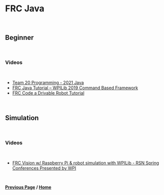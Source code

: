 # FRC Java

<br>

## Beginner

<br>

### Videos

<br>

- [Team 20 Programming - 2021 Java](https://www.youtube.com/playlist?list=PL9bmxB51pgmdtdgy7bIWWnqwIhA93tq0_)
- [FRC Java Tutorial – WPILib 2019 Command Based Framework](https://www.youtube.com/playlist?list=PLqolGlJdb9oWsgP4biujl_eTFazESWl8o)
- [FRC Code a Drivable Robot Tutorial](https://www.youtube.com/playlist?list=PLaBi2Jpy17pGgxEQl_wJs1ggXJtKQbxPD)

<br>

## Simulation

<br>

### Videos

<br>

- [FRC Vision w/ Raspberry Pi & robot simulation with WPILib - RSN Spring Conferences Presented by WPI](https://youtu.be/oa_Z5BYKfMI?si=A0wyy46jur9NLuqs)

<br>

**[Previous Page](https://docs.lynkrobotics.org/java) / [Home](https://docs.lynkrobotics.org/)**

